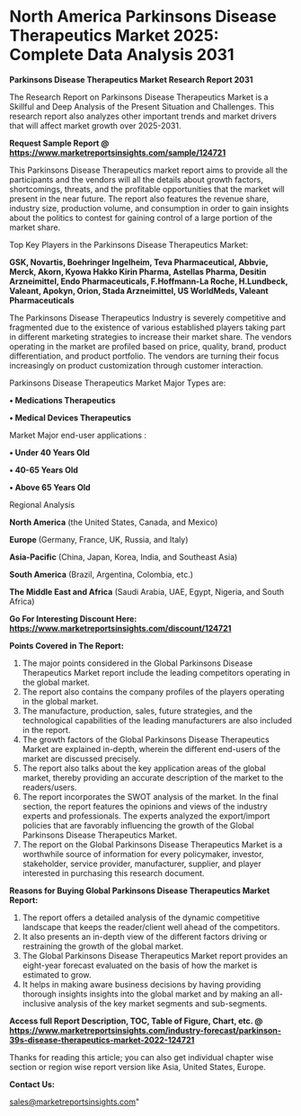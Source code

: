 # North America Parkinsons Disease Therapeutics Market 2025: Complete Data Analysis 2031

<strong>Parkinsons Disease Therapeutics Market Research Report 2031</strong>

The Research Report on Parkinsons Disease Therapeutics Market is a Skillful and Deep Analysis of the Present Situation and Challenges. This research report also analyzes other important trends and market drivers that will affect market growth over 2025-2031.

<strong>Request Sample Report @ <a href=https://www.marketreportsinsights.com/sample/124721>https://www.marketreportsinsights.com/sample/124721</a></strong>

This Parkinsons Disease Therapeutics market report aims to provide all the participants and the vendors will all the details about growth factors, shortcomings, threats, and the profitable opportunities that the market will present in the near future. The report also features the revenue share, industry size, production volume, and consumption in order to gain insights about the politics to contest for gaining control of a large portion of the market share.

Top Key Players in the Parkinsons Disease Therapeutics Market:

<strong>GSK, Novartis, Boehringer Ingelheim, Teva Pharmaceutical, Abbvie, Merck, Akorn, Kyowa Hakko Kirin Pharma, Astellas Pharma, Desitin Arzneimittel, Endo Pharmaceuticals, F.Hoffmann-La Roche, H.Lundbeck, Valeant, Apokyn, Orion, Stada Arzneimittel, US WorldMeds, Valeant Pharmaceuticals</strong>

The Parkinsons Disease Therapeutics Industry is severely competitive and fragmented due to the existence of various established players taking part in different marketing strategies to increase their market share. The vendors operating in the market are profiled based on price, quality, brand, product differentiation, and product portfolio. The vendors are turning their focus increasingly on product customization through customer interaction.

Parkinsons Disease Therapeutics Market Major Types are:

<strong>• Medications Therapeutics

• Medical Devices Therapeutics</strong>

Market Major end-user applications :

<strong>• Under 40 Years Old

• 40-65 Years Old

• Above 65 Years Old</strong>

Regional Analysis

</u><strong><b>North America</b></strong> (the United States, Canada, and Mexico)

<strong><b>Europe </b></strong>(Germany, France, UK, Russia, and Italy)

<strong><b>Asia-Pacific</b></strong> (China, Japan, Korea, India, and Southeast Asia)

<strong><b>South America</b></strong> (Brazil, Argentina, Colombia, etc.)

<strong><b>The Middle East and Africa</b></strong> (Saudi Arabia, UAE, Egypt, Nigeria, and South Africa)

<strong>Go For Interesting Discount Here: <a href=https://www.marketreportsinsights.com/discount/124721>https://www.marketreportsinsights.com/discount/124721</a></strong>

<strong>Points Covered in The Report:</strong>
<ol>
  <li>The major points considered in the Global Parkinsons Disease Therapeutics Market report include the leading competitors operating in the global market.</li>
  <li>The report also contains the company profiles of the players operating in the global market.</li>
  <li>The manufacture, production, sales, future strategies, and the technological capabilities of the leading manufacturers are also included in the report.</li>
  <li>The growth factors of the Global Parkinsons Disease Therapeutics Market are explained in-depth, wherein the different end-users of the market are discussed precisely.</li>
  <li>The report also talks about the key application areas of the global market, thereby providing an accurate description of the market to the readers/users.</li>
  <li>The report incorporates the SWOT analysis of the market. In the final section, the report features the opinions and views of the industry experts and professionals. The experts analyzed the export/import policies that are favorably influencing the growth of the Global Parkinsons Disease Therapeutics Market.</li>
  <li>The report on the Global Parkinsons Disease Therapeutics Market is a worthwhile source of information for every policymaker, investor, stakeholder, service provider, manufacturer, supplier, and player interested in purchasing this research document.</li>
</ol>
<strong>Reasons for Buying Global Parkinsons Disease Therapeutics Market Report:</strong>

<ol>
  <li>The report offers a detailed analysis of the dynamic competitive landscape that keeps the reader/client well ahead of the competitors.</li>
  <li>It also presents an in-depth view of the different factors driving or restraining the growth of the global market.</li>
  <li>The Global Parkinsons Disease Therapeutics Market report provides an eight-year forecast evaluated on the basis of how the market is estimated to grow.</li>
  <li>It helps in making aware business decisions by having providing thorough insights insights into the global market and by making an all-inclusive analysis of the key market segments and sub-segments.</li>
</ol>
<strong>Access full Report Description, TOC, Table of Figure, Chart, etc. @ <a href=https://www.marketreportsinsights.com/industry-forecast/parkinson-39s-disease-therapeutics-market-2022-124721>https://www.marketreportsinsights.com/industry-forecast/parkinson-39s-disease-therapeutics-market-2022-124721</a></strong>


Thanks for reading this article; you can also get individual chapter wise section or region wise report version like Asia, United States, Europe.

<strong>Contact Us:</strong>

sales@marketreportsinsights.com"
